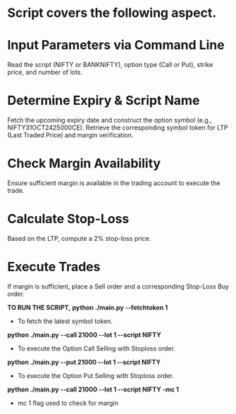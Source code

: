# Script covers the following aspect.

# Input Parameters via Command Line
  Read the script (NIFTY or BANKNIFTY), option type (Call or Put), strike price, and number of lots.

# Determine Expiry & Script Name
  Fetch the upcoming expiry date and construct the option symbol (e.g., NIFTY31OCT2425000CE).
  Retrieve the corresponding symbol token for LTP (Last Traded Price) and margin verification.
  
# Check Margin Availability
  Ensure sufficient margin is available in the trading account to execute the trade.
  
# Calculate Stop-Loss
  Based on the LTP, compute a 2% stop-loss price.

# Execute Trades
  If margin is sufficient, place a Sell order and a corresponding Stop-Loss Buy order.

**TO RUN THE SCRIPT,**
**python ./main.py --fetchtoken 1**
- To fetch the latest symbol token.

**python ./main.py --call 21000 --lot 1 --script NIFTY**
- To execute the Option Call Selling with Stoploss order.
  
**python ./main.py --put 21000 --lot 1 --script NIFTY**
- To execute the Option Put Selling with Stoploss order.

**python ./main.py --call 21000 --lot 1 --script NIFTY -mc 1**
- mc 1 flag used to check for margin
